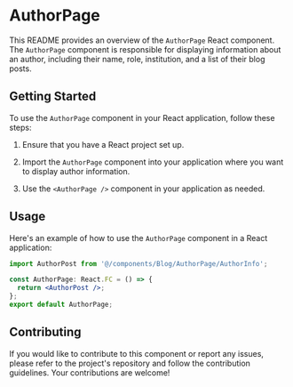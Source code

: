 # AuthorPage
This README provides an overview of the `AuthorPage` React component. The `AuthorPage` component is responsible for displaying information about an author, including their name, role, institution, and a list of their blog posts.


## Getting Started
To use the `AuthorPage` component in your React application, follow these steps:

1) Ensure that you have a React project set up.

2) Import the `AuthorPage` component into your application where you want to display author information.

3) Use the `<AuthorPage />` component in your application as needed.


## Usage
Here's an example of how to use the `AuthorPage` component in a React application:

```jsx 
import AuthorPost from '@/components/Blog/AuthorPage/AuthorInfo';

const AuthorPage: React.FC = () => {
  return <AuthorPost />;
};
export default AuthorPage;

```

## Contributing
If you would like to contribute to this component or report any issues, please refer to the project's repository and follow the contribution guidelines. Your contributions are welcome!

